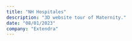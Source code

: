 ```yaml
---
title: "NH Hospitales"
description: "3D website tour of Maternity."
date: "08/01/2023"
company: "Extendra"
---
```

